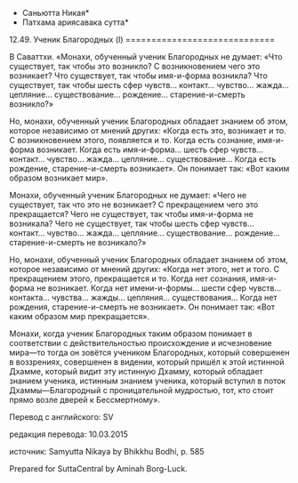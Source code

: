 * Саньютта Никая*
* Патхама ариясавака сутта*

12\.49\. Ученик Благородных \(I\)
\=\=\=\=\=\=\=\=\=\=\=\=\=\=\=\=\=\=\=\=\=\=\=\=\=\=\=\=\=

В Саваттхи\. «Монахи, обученный ученик Благородных не думает: «Что существует, так чтобы это возникло? C возникновением чего это возникает? Что существует, так чтобы имя\-и\-форма возникла? Что существует, так чтобы шесть сфер чувств… контакт… чувство… жажда… цепляние… существование… рождение… старение\-и\-смерть возникло?»

Но, монахи, обученный ученик Благородных обладает знанием об этом, которое независимо от мнений других: «Когда есть это, возникает и то\. С возникновением этого, появляется и то\. Когда есть сознание, имя\-и\-форма возникает\. Когда есть имя\-и\-форма… шесть сфер чувств… контакт… чувство… жажда… цепляние… существование… Когда есть рождение, старение\-и\-смерть возникает»\. Он понимает так: «Вот каким образом возникает мир»\.

Монахи, обученный ученик Благородных не думает: «Чего не существует, так что это не возникает? C прекращением чего это прекращается? Чего не существует, так чтобы имя\-и\-форма не возникала? Чего не существует, так чтобы шесть сфер чувств… контакт… чувство… жажда… цепляние… существование… рождение… старение\-и\-смерть не возникало?»

Но, монахи, обученный ученик Благородных обладает знанием об этом, которое независимо от мнений других: «Когда нет этого, нет и того\. С прекращением этого, прекращается и то\. Когда нет сознания, имя\-и\-форма не возникает\. Когда нет имени\-и\-формы… шести сфер чувств… контакта… чувства… жажды… цепляния… существования… Когда нет рождения, старение\-и\-смерть не возникает»\. Он понимает так: «Вот каким образом мир прекращается»\.

Монахи, когда ученик Благородных таким образом понимает в соответствии с действительностью происхождение и исчезновение мира—то тогда он зовётся учеником Благородных, который совершенен в воззрениях, совершенен в видении, который пришёл к этой истинной Дхамме, который видит эту истинную Дхамму, который обладает знанием ученика, истинным знанием ученика, который вступил в поток Дхаммы—Благородный с проницательной мудростью, тот, кто стоит прямо возле дверей к Бессмертному»\.

Перевод с английского: SV

редакция перевода: 10\.03\.2015

источник: Samyutta Nikaya by Bhikkhu Bodhi, p\. 585

Prepared for SuttaCentral by Aminah Borg\-Luck\.